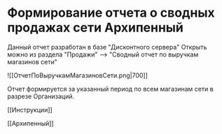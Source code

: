 # Формирование отчета о сводных продажах сети Архипенный

Данный отчет разработан в базе "Дисконтного сервера"
Открыть можно из раздела "Продажи" --> "Сводный отчет по выручкам магазинов сети"

![[ОтчетПоВыручкамМагазиновСети.png|700]]

Отчет формируется за указанный период по всем магазинам сети в разрезе Организаций.


[[Инструкции]]

[[Архипенный]]